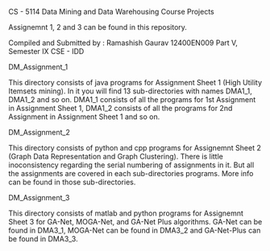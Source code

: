 CS - 5114 Data Mining and Data Warehousing Course Projects

Assignemnt 1, 2 and 3 can be found in this repository.

Compiled and Submitted by : Ramashish Gaurav
                            12400EN009
                            Part V, Semester IX
                            CSE - IDD



DM_Assignment_1

This directory consists of java programs for Assignment Sheet 1 (High Utility Itemsets mining).
In it you will find 13 sub-directories with names DMA1_1, DMA1_2 and so on. DMA1_1
consists of all the programs for 1st Assignment in Assignment Sheet 1, DMA1_2 consists
of all the programs for 2nd Assignment in Assignment Sheet 1 and so on.

DM_Assignment_2

This directory consists of python and cpp programs for Assignemnt Sheet 2 (Graph Data
Representation and Graph Clustering). There is little inoconsistency regarding the serial numbering
of assignments in it. But all the assignments are covered in each sub-directories programs. More
info can be found in those sub-directories.

DM_Assignment_3

This directory consists of matlab and python programs for Assignemnt Sheet 3 for GA-Net,
MOGA-Net, and GA-Net Plus algorithms.
GA-Net can be found in DMA3_1, MOGA-Net can be found in DMA3_2 and GA-Net-Plus can be
found in DMA3_3.                            
